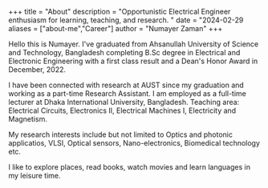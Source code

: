 +++
title = "About"
description = "Opportunistic Electrical Engineer enthusiasm for learning, teaching, and research. "
date = "2024-02-29
aliases = ["about-me","Career"]
author = "Numayer Zaman"
+++

Hello this is Numayer.
I've graduated from Ahsanullah University of Science and Technology, Bangladesh completing B.Sc degree in Electrical and Electronic Engineering with a first class result and a Dean's Honor Award in December, 2022.

I have been connected with research at AUST since my graduation and working as a part-time Research Assistant. I am employed as a full-time lecturer at Dhaka International University, Bangladesh. Teaching area: Electrical Circuits, Electronics II, Electrical Machines I, Electricity and Magnetism.

My research interests include but not limited to Optics and photonic applicatios, VLSI, Optical sensors, Nano-electronics, Biomedical technology etc.

I like to explore places, read books, watch movies and learn languages in my leisure time.

